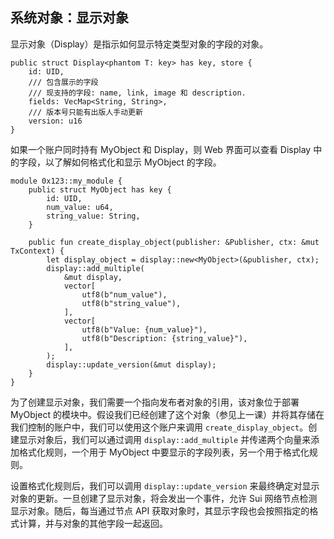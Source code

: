 ## 系统对象：显示对象

显示对象（Display<T>）是指示如何显示特定类型对象的字段的对象。

```move
public struct Display<phantom T: key> has key, store {
    id: UID,
    /// 包含展示的字段
    /// 现支持的字段: name, link, image 和 description.
    fields: VecMap<String, String>,
    /// 版本号只能有出版人手动更新
    version: u16
}
```
如果一个账户同时持有 MyObject 和 Display<MyObject>，则 Web 界面可以查看 Display<MyObject> 中的字段，以了解如何格式化和显示 MyObject 的字段。

```move
module 0x123::my_module {
    public struct MyObject has key {
        id: UID,
        num_value: u64,
        string_value: String,
    }
    
    public fun create_display_object(publisher: &Publisher, ctx: &mut TxContext) {
        let display_object = display::new<MyObject>(&publisher, ctx);
        display::add_multiple(
            &mut display,
            vector[
                utf8(b"num_value"),
                utf8(b"string_value"),
            ],
            vector[
                utf8(b"Value: {num_value}"),
                utf8(b"Description: {string_value}"),
            ],
        );
        display::update_version(&mut display);
    }
}
```
为了创建显示对象，我们需要一个指向发布者对象的引用，该对象位于部署 MyObject 的模块中。假设我们已经创建了这个对象（参见上一课）并将其存储在我们控制的账户中，我们可以使用这个账户来调用 `create_display_object`。创建显示对象后，我们可以通过调用 `display::add_multiple` 并传递两个向量来添加格式化规则，一个用于 MyObject 中要显示的字段列表，另一个用于格式化规则。

设置格式化规则后，我们可以调用 `display::update_version` 来最终确定对显示对象的更新。一旦创建了显示对象，将会发出一个事件，允许 Sui 网络节点检测显示对象。随后，每当通过节点 API 获取对象时，其显示字段也会按照指定的格式计算，并与对象的其他字段一起返回。